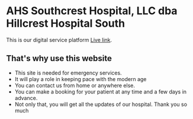 # AHS Southcrest Hospital, LLC dba Hillcrest Hospital South

This is our digital service platform [Live link]().

## That's why use this website

- This site is needed for emergency services.
- It will play a role in keeping pace with the modern age
- You can contact us from home or anywhere else.
- You can make a booking for your patient at any time and a few days in advance.
- Not only that, you will get all the updates of our hospital. Thank you so much













